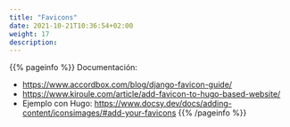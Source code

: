 ```yaml
---
title: "Favicons"
date: 2021-10-21T10:36:54+02:00
weight: 17
description: 
---
```


{{% pageinfo %}}
Documentación: 
* https://www.accordbox.com/blog/django-favicon-guide/
* https://www.kiroule.com/article/add-favicon-to-hugo-based-website/
* Ejemplo con Hugo: https://www.docsy.dev/docs/adding-content/iconsimages/#add-your-favicons
{{% /pageinfo %}}

